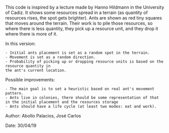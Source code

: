 This code is inspired by a lecture made by Hanno Hildmann in the University of Cadiz.
It shows some resources spread in a terrain (as quantity of resources rises, the spot gets brighter).
Ants are shown as red tiny squares that moves around the terrain.
Their work is to pile those resources, so where there is less quantity, they pick up a resource unit, and they drop it where there is more of it.

In this version:

	- Initial ants placement is set as a random spot in the terrain.
	- Movement is set as a random direction.
	- Probability of picking up or dropping resource units is based on the resource quantity in 
	the ant's current location.
  
Possible improvements:

	- The main goal is to set a heuristic based on real ant's movement pattern.
	- Ants live in colonies, there should be some representation of that in the initial placement and the resources storage
	- Ants should have a life cycle (at least two modes: eat and work).

Author: Abollo Palacios, José Carlos

Date: 30/04/19
